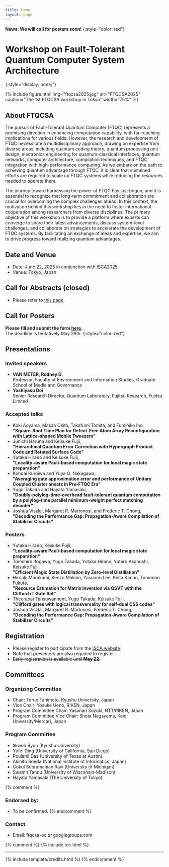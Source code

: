 ```yaml
---
title: Home
layout: page
---
```


__News: We will call for posters soon!__
{:style="color: red"}


# Workshop on Fault-Tolerant Quantum Computer System Architecture
{:style="display: none;"}

{% include figure.html img="ftqcsa2025.jpg" alt="FTQCSA2025" caption="The 1st FTQCSA workshop in Tokyo" width="75%" %}

## About FTQCSA

The pursuit of Fault-Tolerant Quantum Computer (FTQC) represents a promising direction in enhancing computation capability, with far-reaching implications for various fields. However, the research and development of FTQC necessitate a multidisciplinary approach, drawing on expertise from diverse areas, including quantum coding theory, quantum processing unit design, electronics engineering for quantum-classical interfaces, quantum networks, computer architecture, compilation techniques, and FTQC integration with high-performance computing. As we embark on the path to achieving quantum advantage through FTQC, it is clear that sustained efforts are required to scale up FTQC systems while reducing the resources needed to operate them.

The journey toward harnessing the power of FTQC has just begun, and it is essential to recognize that long-term commitment and collaboration are crucial for overcoming the complex challenges ahead. In this context, the motivation behind this workshop lies in the need to foster international cooperation among researchers from diverse disciplines. The primary objective of this workshop is to provide a platform where experts can converge to share their latest advancements, discuss system-level challenges, and collaborate on strategies to accelerate the development of FTQC systems. By facilitating an exchange of ideas and expertise, we aim to drive progress toward realizing quantum advantages.

## Date and Venue

- Date: June 22, 2025 in conjunction with [ISCA2025](https://iscaconf.org/isca2025/)
- Venue: Tokyo, Japan

## Call for Abstracts (closed)

- Please refer to [this page](/cfa/).

## Call for Posters 

__Please fill and submit the form [here](https://forms.office.com/r/XbFXpipU0g).__  
The deadline is tentatively May 28th.
{:style="color: red"}

## Presentations

### Invited speakers

- __VAN METER, Rodney D.__  
  Professor, Faculty of Environment and Information Studies, Graduate School of Media and Governance
- __Yoshiyasu Doi__  
  Senior Research Director, Quantum Laboratory, Fujitsu Research, Fujitsu Limited

### Accepted talks

- Koki Aoyama, Masao Okita, Takafumi Tomita, and Fumihiko Ino,  
  __"Square-Root Time Plan for Defect-Free Atom Array Reconfiguration with Lattice-shaped Mobile Tweezers"__
- Junichi Haruna and Keisuke Fujii,  
  __"Hierarchical Quantum Error Correction with Hypergraph Product Code and Rotated Surface Code"__
- Yutaka Hirano and Keisuke Fujii,  
  __"Locality-aware Pauli-based computation for local magic state preparation"__
- Kohdai Kuroiwa and Yuya O. Nakagawa,  
  __"Averaging gate approximation error and performance of Unitary Coupled Cluster ansatz in Pre-FTQC Era"__
- Yugo Takada and Hayata Yamasaki,  
  __"Doubly-polylog-time-overhead fault-tolerant quantum computation by a polylog-time parallel minimum-weight perfect matching decoder"__
- Joshua Viszlai, Margaret R. Martonosi, and Frederic T. Chong,  
  __"Decoding the Performance Gap: Propagation-Aware Compilation of Stabilizer Circuits"__

### Posters

- Yutaka Hirano, Keisuke Fujii,  
  __"Locality-aware Pauli-based computation for local magic state preparation"__
- Tomohiro Itogawa, Yugo Takada, Yutaka Hirano, Yutaro Akahoshi, Keisuke Fujii,  
  __"Efficient Magic State Distillation by Zero-level Distillation"__
- Hiroaki Murakami, Kenzo Makino, Yasunori Lee, Keita Kanno, Tomonori Fukuta,  
  __"Resource Estimation for Matrix Inversion via QSVT with the Clifford+T Gate Set"__
- Theerapat Tansuwannont, Yugo Takada, Keisuke Fujii,  
  __"Clifford gates with logical transversality for self-dual CSS codes"__
- Joshua Viszlai, Margaret R. Martonosi, Frederic T. Chong,  
  __"Decoding the Performance Gap: Propagation-Aware Compilation of Stabilizer Circuits"__

## Registration

- Please register to participate from the [ISCA website](https://iscaconf.org/isca2025/).
- Note that presenters are also required to register.
- ~~Early registration is available until __May 22__.~~

## Committees

### Organizing Committee

- Chair: Teruo Tanimoto, Kyushu University, Japan
- Vice Chair: Yosuke Ueno, RIKEN, Japan
- Program Committee Chair: Yasunari Suzuki, NTT/RIKEN, Japan
- Program Committee Vice Chair: Shota Nagayama, Keio University/Mercari, Japan

### Program Committee

- Ilkwon Byun (Kyushu University)
- Yufei Ding (University of California, San Diego)
- Poulami Das (University of Texas at Austin)
- Akihito Soeda (National Institute of Informatics, Japan)
- Gokul Subramanian Ravi (University of Michigan)
- Swamit Tannu (University of Wisconsin-Madison)
- Hayata Yamasaki (The University of Tokyo)

{% comment %}
### Endorsed by:

- To be confirmed.
{% endcomment %}

### Contact
- Email: ftqcsa-oc _at_ googlegroups.com

{% comment %}
{% include toc.html %}

------

{% include template/credits.html %}
{% endcomment %}
